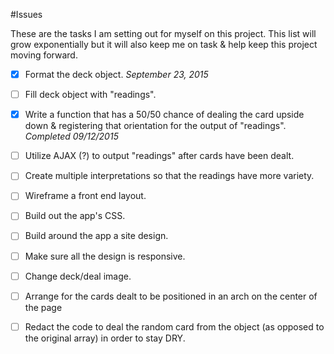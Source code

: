 #Issues

These are the tasks I am setting out for myself on this project. This list will grow exponentially but it will also keep me on task & help keep this project moving forward. 

- [x] Format the deck object. _September 23, 2015_ 
- [ ] Fill deck object with "readings".
- [x] Write a function that has a 50/50 chance of dealing the card upside down & registering that orientation for the output of "readings". _Completed 09/12/2015_
- [ ] Utilize AJAX (?) to output "readings" after cards have been dealt.
- [ ] Create multiple interpretations so that the readings have more variety.
- [ ] Wireframe a front end layout.
- [ ] Build out the app's CSS.
- [ ] Build around the app a site design.
- [ ] Make sure all the design is responsive.
- [ ] Change deck/deal image.
- [ ] Arrange for the cards dealt to be positioned in an arch on the center of the page
- [ ] Redact the code to deal the random card from the object (as opposed to the original array) in order to stay DRY. 

